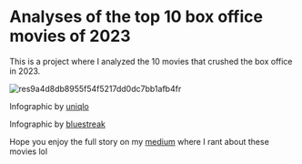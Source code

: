 # Analyses of the top 10 box office movies of 2023
This is a project where I analyzed the 10 movies that crushed the box office in 2023.

![res9a4d8db8955f54f5217dd0dc7bb1afb4fr](https://github.com/user-attachments/assets/04cbab69-c940-4c3d-9f1a-505d83337a44)

Infographic by [uniqlo](https://www.uniqlo.com/us/en/spl/ut-graphic-tees/the-super-mario-bros-movie)


Infographic by [bluestreak]()

Hope you enjoy the full story on my [medium](https://medium.com/@PrinceAdvance/analysis-of-the-top-10-box-office-movies-of-2023-using-python-1755eb073534) where I rant about these movies lol
